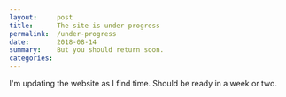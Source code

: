```yaml
---
layout:     post
title:      The site is under progress
permalink:	/under-progress
date:       2018-08-14
summary:    But you should return soon.
categories: 
---
```


I'm updating the website as I find time. Should be ready in a week or two.
